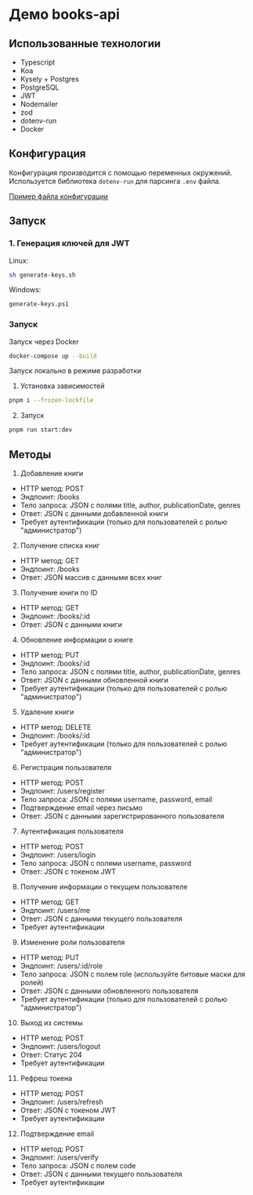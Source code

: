 # Демо books-api

## Использованные технологии

- Typescript
- Koa
- Kysely + Postgres
- PostgreSQL
- JWT
- Nodemailer
- zod
- dotenv-run
- Docker

## Конфигурация
Конфигурация производится с помощью переменных окружений.
Используется библиотека `dotenv-run` для парсинга `.env` файла.

[Пример файла конфигурации](.env.example)


## Запуск

### 1. Генерация ключей для JWT

Linux:
```sh
sh generate-keys.sh
```

Windows:
```sh
generate-keys.ps1
```

### Запуск
Запуск через Docker
```sh
docker-compose up --build
```

Запуск локально в режиме разработки

1. Установка зависимостей
```sh
pnpm i --frozen-lockfile
```


2. Запуск
```sh
pnpm run start:dev
```

## Методы

1. Добавление книги
- HTTP метод: POST
- Эндпоинт: /books
- Тело запроса: JSON с полями title, author, publicationDate, genres
- Ответ: JSON с данными добавленной книги
- Требует аутентификации (только для пользователей с ролью "администратор")

2. Получение списка книг
- HTTP метод: GET
- Эндпоинт: /books
- Ответ: JSON массив с данными всех книг

3. Получение книги по ID
- HTTP метод: GET
- Эндпоинт: /books/:id
- Ответ: JSON с данными книги

4. Обновление информации о книге
- HTTP метод: PUT
- Эндпоинт: /books/:id
- Тело запроса: JSON с полями title, author, publicationDate, genres
- Ответ: JSON с данными обновленной книги
- Требует аутентификации (только для пользователей с ролью "администратор")

5. Удаление книги
- HTTP метод: DELETE
- Эндпоинт: /books/:id
- Требует аутентификации (только для пользователей с ролью "администратор")

6. Регистрация пользователя
- HTTP метод: POST
- Эндпоинт: /users/register
- Тело запроса: JSON с полями username, password, email
- Подтверждение email через письмо
- Ответ: JSON с данными зарегистрированного пользователя

7. Аутентификация пользователя
- HTTP метод: POST
- Эндпоинт: /users/login
- Тело запроса: JSON с полями username, password
- Ответ: JSON с токеном JWT

8. Получение информации о текущем пользователе
- HTTP метод: GET
- Эндпоинт: /users/me
- Ответ: JSON с данными текущего пользователя
- Требует аутентификации

9. Изменение роли пользователя
- HTTP метод: PUT
- Эндпоинт: /users/:id/role
- Тело запроса: JSON с полем role (используйте битовые маски для ролей)
- Ответ: JSON с данными обновленного пользователя
- Требует аутентификации (только для пользователей с ролью "администратор")

10. Выход из системы
- HTTP метод: POST
- Эндпоинт: /users/logout
- Ответ: Статус 204
- Требует аутентификации

11. Рефреш токена
- HTTP метод: POST
- Эндпоинт: /users/refresh
- Ответ: JSON с токеном JWT
- Требует аутентификации

12. Подтверждение email
- HTTP метод: POST
- Эндпоинт: /users/verify
- Тело запроса: JSON с полем code
- Ответ: JSON с данными текущего пользователя
- Требует аутентификации
